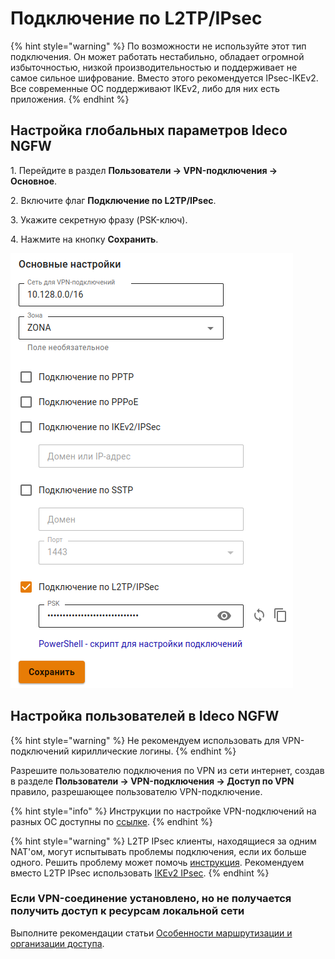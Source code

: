 # Подключение по L2TP/IPsec

{% hint style="warning" %}
По возможности не используйте этот тип подключения. Он может работать нестабильно, обладает огромной избыточностью, низкой производительностью и поддерживает не самое сильное шифрование. Вместо этого рекомендуется IPsec-IKEv2. Все современные ОС поддерживают IKEv2, либо для них есть приложения.
{% endhint %}

## Настройка глобальных параметров Ideco NGFW

1\. Перейдите в раздел **Пользователи -> VPN-подключения -> Основное**.

2\. Включите флаг **Подключение по L2TP/IPsec**.

3\. Укажите секретную фразу (PSK-ключ).

4\. Нажмите на кнопку **Сохранить**.

![](/.gitbook/assets/l2tp-on.png)

## Настройка пользователей в Ideco NGFW

{% hint style="warning" %}
Не рекомендуем использовать для VPN-подключений кириллические логины.
{% endhint %}

Разрешите пользователю подключения по VPN из сети интернет, создав в разделе **Пользователи -> VPN-подключения -> Доступ по VPN** правило, разрешающее пользователю VPN-подключение.

{% hint style="info" %}
Инструкции по настройке VPN-подключений на разных ОС доступны по [ссылке](/recipes/popular-recipes/vpn/README.md).
{% endhint %}

{% hint style="warning" %}
L2TP IPsec клиенты, находящиеся за одним NAT'ом, могут испытывать проблемы подключения, если их больше одного. Решить проблему может помочь [инструкция](https://docs.microsoft.com/en-us/troubleshoot/windows-server/networking/configure-l2tp-ipsec-server-behind-nat-t-device). Рекомендуем вместо L2TP IPsec использовать [IKEv2 IPsec](ipsec-ikev2.md).
{% endhint %}

### Если VPN-соединение установлено, но не получается получить доступ к ресурсам локальной сети

Выполните рекомендации статьи [Особенности маршрутизации и организации доступа](features.md).
